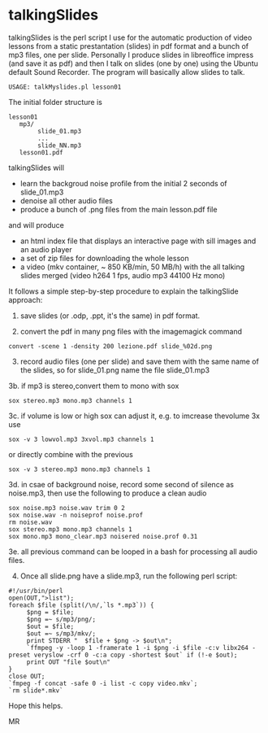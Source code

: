 # talkingSlides

talkingSlides is the perl script I use for the automatic production of video lessons from a static prestantation (slides) in pdf format and a bunch of mp3 files, one per slide. Personally I produce slides in libreoffice impress (and save it as pdf) and then I talk on slides (one by one) using the Ubuntu default Sound Recorder. The program will basically allow slides to talk.

```
USAGE: talkMyslides.pl lesson01
```
The initial folder structure is 
```
lesson01
   mp3/
        slide_01.mp3
        ...
        slide_NN.mp3
   lesson01.pdf
```
talkingSlides will
- learn the backgroud noise profile from the initial 2 seconds of slide_01.mp3
- denoise all other audio files
- produce a bunch of .png files from the main lesson.pdf file

and will produce

- an html index file that displays an interactive page with sill images and an audio player
- a set of zip files for downloading the whole lesson
- a video (mkv container, ~ 850 KB/min, 50 MB/h) with the all talking slides merged (video h264 1 fps, audio mp3 44100 Hz mono) 

It follows a simple step-by-step procedure to explain the talkingSlide approach:

1. save slides (or .odp, .ppt, it's the same) in pdf format.

2. convert the pdf in many png files with the imagemagick command
```
convert -scene 1 -density 200 lezione.pdf slide_%02d.png
```
3. record audio files (one per slide) and save them with the same name of the slides, so for slide_01.png name the file slide_01.mp3

3b. if mp3 is stereo,convert them to mono with sox
```
sox stereo.mp3 mono.mp3 channels 1
```
3c. if volume is low or high sox can adjust it, e.g. to imcrease thevolume 3x use 
```
sox -v 3 lowvol.mp3 3xvol.mp3 channels 1
```
   or directly combine with the previous 
```
sox -v 3 stereo.mp3 mono.mp3 channels 1 
```
3d. in csae of background noise, record some second of silence as noise.mp3, then use the following to produce a clean audio
```
sox noise.mp3 noise.wav trim 0 2
sox noise.wav -n noiseprof noise.prof
rm noise.wav
sox stereo.mp3 mono.mp3 channels 1
sox mono.mp3 mono_clear.mp3 noisered noise.prof 0.31
```
3e. all previous command can be looped in a bash for processing all audio files.

4. Once all slide.png have a slide.mp3, run the following perl script:
```
#!/usr/bin/perl
open(OUT,">list");
foreach $file (split(/\n/,`ls *.mp3`)) {
     $png = $file;
     $png =~ s/mp3/png/;
     $out = $file;
     $out =~ s/mp3/mkv/;
     print STDERR "  $file + $png -> $out\n";
     `ffmpeg -y -loop 1 -framerate 1 -i $png -i $file -c:v libx264 -preset veryslow -crf 0 -c:a copy -shortest $out` if (!-e $out);
     print OUT "file $out\n"
}
close OUT;
`fmpeg -f concat -safe 0 -i list -c copy video.mkv`;
`rm slide*.mkv`
```
Hope this helps.

MR
